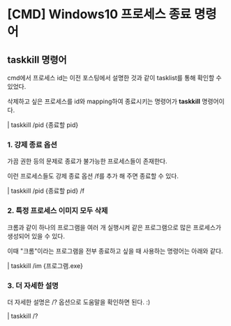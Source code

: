 # [CMD] Windows10 프로세스 종료 명령어

## taskkill 명령어

cmd에서 프로세스 id는 이전 포스팅에서 설명한 것과 같이 tasklist를 통해 확인할 수 있었다.

삭제하고 싶은 프로세스를 id와 mapping하여 종료시키는 명령어가 **taskkill** 명령어이다.

| taskkill /pid {종료할 pid}

### 1. 강제 종료 옵션

가끔 권한 등의 문제로 종료가 불가능한 프로세스들이 존재한다.

이런 프로세스들도 강제 종료 옵션 /f를 추가 해 주면 종료할 수 있다.

| taskkill /pid {종료할 pid} /f

### 2. 특정 프로세스 이미지 모두 삭제

크롬과 같이 하나의 프로그램을 여러 개 실행시켜 같은 프로그램으로 많은 프로세스가 생성되어 있을 수 있다.

이때 "크롬"이라는 프로그램을 전부 종료하고 싶을 때 사용하는 명령어는 아래와 같다.

| taskkill /im {프로그램.exe}

### 3. 더 자세한 설명

더 자세한 설명은 /? 옵션으로 도움말을 확인하면 된다. :)

| taskkill /?


